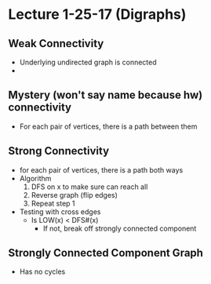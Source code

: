 # Lecture 1-25-17 (Digraphs)

## Weak Connectivity
- Underlying undirected graph is connected 
- 
## Mystery (won't say name because hw) connectivity 
- For each pair of vertices, there is a path between them

## Strong Connectivity
- for each pair of vertices, there is a path both ways
- Algorithm
    1. DFS on x to make sure can reach all
    2. Reverse graph (flip edges)
    3. Repeat step 1
- Testing with cross edges
    - Is LOW(x) < DFS#(x)
        - If not, break off strongly connected component

## Strongly Connected Component Graph
- Has no cycles